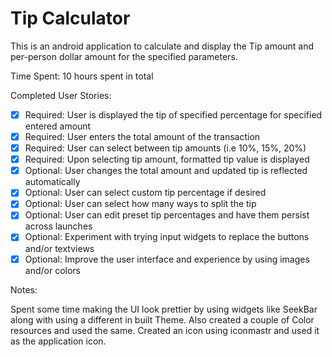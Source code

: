 Tip Calculator
=============

This is an android application to calculate and display the Tip amount and per-person dollar amount for the specified parameters.

Time Spent: 10 hours spent in total

Completed User Stories:

* [x] Required: User is displayed the tip of specified percentage for specified entered amount
* [x] Required: User enters the total amount of the transaction
* [x] Required: User can select between tip amounts (i.e 10%, 15%, 20%)
* [x] Required: Upon selecting tip amount, formatted tip value is displayed
* [x] Optional: User changes the total amount and updated tip is reflected automatically
* [x] Optional: User can select custom tip percentage if desired
* [x] Optional: User can select how many ways to split the tip
* [x] Optional: User can edit preset tip percentages and have them persist across launches
* [x] Optional: Experiment with trying input widgets to replace the buttons and/or textviews
* [x] Optional: Improve the user interface and experience by using images and/or colors

Notes:

Spent some time making the UI look prettier by using widgets like SeekBar along with using a different in built Theme. Also created a couple of Color resources and used the same. Created an icon using iconmastr and used it as the application icon.

